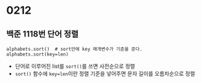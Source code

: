 # 0212

## 백준 1118번 단어 정렬
```
alphabets.sort()  # sort안에 key 매개변수가 기준을 준다.
alphabets.sort(key=len)
```
- 단어로 이루어진 list를 `sort()`를 쓰면 사전순으로 정렬
- `sort()` 함수에 `key=len`이란 정렬 기준을 넣어주면 문자 길이를 오름차순으로 정렬